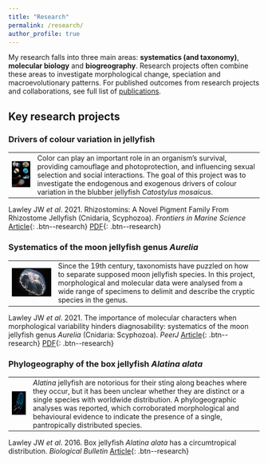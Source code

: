 ```yaml
---
title: "Research"
permalink: /research/
author_profile: true
---
```


My research falls into three main areas: **systematics (and taxonomy)**, **molecular biology** and **biogreography**. Research projects often combine these areas to investigate morphological change, speciation and macroevolutionary patterns. For published outcomes from research projects and collaborations, see full list of [publications](https://lawleyjw.com/publications/).

## Key research projects

### Drivers of colour variation in jellyfish
<table>
    <tr>
        <td><img src="/images/research/colour-variation-small.jpg"></td><td>Color can play an important role in an organism’s survival, providing camouflage and photoprotection, and influencing sexual selection and social interactions. The goal of this project was to investigate the endogenous and exogenous drivers of colour variation in the blubber jellyfish <i>Catostylus mosaicus</i>.</td>
    </tr>
</table>

Lawley JW <i>et al</i>. 2021. Rhizostomins: A Novel Pigment Family From Rhizostome Jellyfish (Cnidaria, Scyphozoa). <i>Frontiers in Marine Science</i>
[Article](https://doi.org/10.3389/fmars.2021.752949){: .btn--research} [PDF](/files/pdf/research/Lawley2021-2.pdf){: .btn--research}

### Systematics of the moon jellyfish genus <i>Aurelia</i>
| | | 
| - | :-- | 
| ![](/images/research/Aurelia-cebimarensis-small.jpg) | Since the 19th century, taxonomists have puzzled on how to separate supposed moon jellyfish species. In this project, morphological and molecular data were analysed from a wide range of specimens to delimit and describe the cryptic species in the genus. | 

Lawley JW <i>et al</i>. 2021. The importance of molecular characters when morphological variability hinders diagnosability: systematics of the moon jellyfish genus <i>Aurelia</i> (Cnidaria: Scyphozoa). <i>PeerJ</i>
[Article](https://doi.org/10.7717/peerj.11954){: .btn--research} [PDF](/files/pdf/research/Lawley2021-1.pdf){: .btn--research}

### Phylogeography of the box jellyfish <i>Alatina alata</i>
| | | 
| - | :-- | 
| ![](/images/research/Alatina-small.jpg) | <i>Alatina</i> jellyfish are notorious for their sting along beaches where they occur, but it has been unclear whether they are distinct or a single species with worldwide distribution. A phylogeographic analyses was reported, which corroborated morphological and behavioural evidence to indicate the presence of a single, pantropically distributed species. | 

Lawley JW <i>et al</i>. 2016. Box jellyfish <i>Alatina alata</i> has a circumtropical distribution. <i>Biological Bulletin</i>
[Article](https://doi.org/10.1086/690095){: .btn--research}
